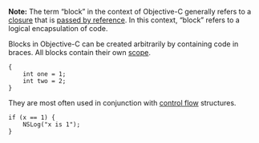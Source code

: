 **Note:** The term “block” in the context of Objective-C generally refers to
a [closure](#closures) that is [passed by reference](#callables_by_reference).
In this context, “block” refers to a logical encapsulation of code.

Blocks in Objective-C can be created arbitrarily by containing code in braces.
All blocks contain their own [scope](#scope).

    {
        int one = 1;
        int two = 2;
    }

They are most often used in conjunction with [control flow](#control_flow) structures.

    if (x == 1) {
        NSLog("x is 1");
    }
